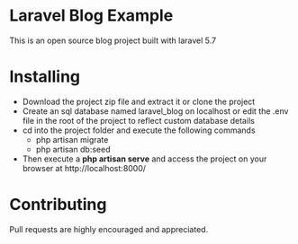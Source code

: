 # Laravel Blog Example
This is an open source blog project built with laravel 5.7
# Installing
* Download the project zip file and extract it or clone the project
* Create an sql database named laravel_blog on localhost or edit the .env file in the root of the project to reflect custom database details
* cd into the project folder and execute the following commands
  * php artisan migrate
  * php artisan db:seed
* Then execute a **php artisan serve** and access the project on your browser at http://localhost:8000/
# Contributing
Pull requests are highly encouraged and appreciated.
